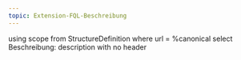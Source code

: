 ```yaml
---
topic: Extension-FQL-Beschreibung
---
```


<fql output="inline">
using scope
        from
	        StructureDefinition
        where
	        url = %canonical
        select
	        Beschreibung: description
        with
            no header
</fql>